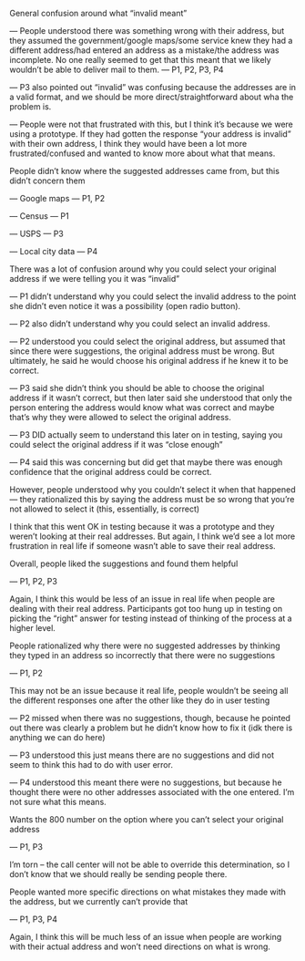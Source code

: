 General confusion around what “invalid meant”

— People understood there was something wrong with their address, but they assumed the government/google maps/some service knew they had a different address/had entered an address as a mistake/the address was incomplete. No one really seemed to get that this meant that we likely wouldn’t be able to deliver mail to them.
  — P1, P2, P3, P4

— P3 also pointed out “invalid” was confusing because the addresses are in a valid format, and we should be more direct/straightforward about wha the problem is.

— People were not that frustrated with this, but I think it’s because we were using a prototype. If they had gotten the response “your address is invalid” with their own address, I think they would have been a lot more frustrated/confused and wanted to know more about what that means.

People didn’t know where the suggested addresses came from, but this didn’t concern them

— Google maps
  — P1, P2

— Census
  — P1

— USPS
  — P3

— Local city data
  — P4

There was a lot of confusion around why you could select your original address if we were telling you it was “invalid”

— P1 didn’t understand why you could select the invalid address to the point she didn’t even notice it was a possibility (open radio button).

— P2 also didn’t understand why you could select an invalid address.

— P2 understood you could select the original address, but assumed that since there were suggestions, the original address must be wrong. But ultimately, he said he would choose his original address if he knew it to be correct.

— P3 said she didn’t think you should be able to choose the original address if it wasn’t correct, but then later said she understood that only the person entering the address would know what was correct and maybe that’s why they were allowed to select the original address.

— P3 DID actually seem to understand this later on in testing, saying you could select the original address if it was “close enough”

— P4 said this was concerning but did get that maybe there was enough confidence that the original address could be correct.

However, people understood why you couldn’t select it when that happened — they rationalized this by saying the address must be so wrong that you’re not allowed to select it (this, essentially, is correct)

I think that this went OK in testing because it was a prototype and they weren’t looking at their real addresses. But again, I think we’d see a lot more frustration in real life if someone wasn’t able to save their real address.

Overall, people liked the suggestions and found them helpful

— P1, P2, P3

Again, I think this would be less of an issue in real life when people are dealing with their real address. Participants got too hung up in testing on picking the “right” answer for testing instead of thinking of the process at a higher level.

People rationalized why there were no suggested addresses by thinking they typed in an address so incorrectly that there were no suggestions

— P1, P2

This may not be an issue because it real life, people wouldn’t be seeing all the different responses one after the other like they do in user testing

— P2 missed when there was no suggestions, though, because he pointed out there was clearly a problem but he didn’t know how to fix it (idk there is anything we can do here)

— P3 understood this just means there are no suggestions and did not seem to think this had to do with user error.

— P4 understood this meant there were no suggestions, but because he thought there were no other addresses associated with the one entered. I’m not sure what this means.

Wants the 800 number on the option where you can’t select your original address

— P1, P3

I’m torn – the call center will not be able to override this determination, so I don’t know that we should really be sending people there.

People wanted more specific directions on what mistakes they made with the address, but we currently can’t provide that

— P1, P3, P4

Again, I think this will be much less of an issue when people are working with their actual address and won’t need directions on what is wrong.
